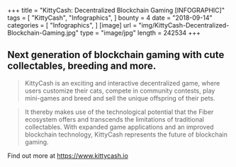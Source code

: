 +++
title = "KittyCash: Decentralized Blockchain Gaming [INFOGRAPHIC]"
tags = [
    "KittyCash",
    "Infographics",
]
bounty = 4
date = "2018-09-14"
categories = [
    "Infographics",
]
[image]
    url = "img/KittyCash-Decentralized-Blockchain-Gaming.jpg"
    type = "image/jpg"
    length = 242534
+++

## Next generation of blockchain gaming with cute collectables, breeding and more.

> KittyCash is an exciting and interactive decentralized game, where users customize their cats, compete in community contests, play mini-games and breed and sell the unique offspring of their pets.

> It thereby makes use of the technological potential that the Fiber ecosystem offers and transcends the limitations of traditional collectables. With expanded game applications and an improved blockchain technology, KittyCash represents the future of blockchain gaming.

Find out more at https://www.kittycash.io
